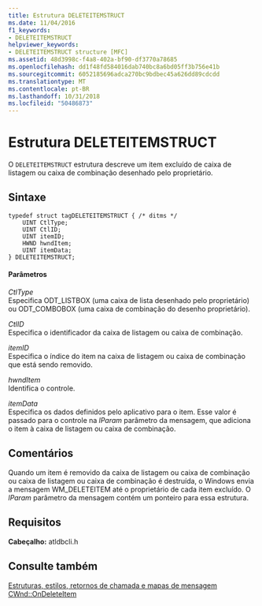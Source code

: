 ```yaml
---
title: Estrutura DELETEITEMSTRUCT
ms.date: 11/04/2016
f1_keywords:
- DELETEITEMSTRUCT
helpviewer_keywords:
- DELETEITEMSTRUCT structure [MFC]
ms.assetid: 48d3998c-f4a8-402a-bf90-df3770a78685
ms.openlocfilehash: dd1f48fd584016dab740bc8a6bd05ff3b756e41b
ms.sourcegitcommit: 6052185696adca270bc9bdbec45a626dd89cdcdd
ms.translationtype: MT
ms.contentlocale: pt-BR
ms.lasthandoff: 10/31/2018
ms.locfileid: "50486873"
---
```

# <a name="deleteitemstruct-structure"></a>Estrutura DELETEITEMSTRUCT

O `DELETEITEMSTRUCT` estrutura descreve um item excluído de caixa de listagem ou caixa de combinação desenhado pelo proprietário.

## <a name="syntax"></a>Sintaxe

```
typedef struct tagDELETEITEMSTRUCT { /* ditms */
    UINT CtlType;
    UINT CtlID;
    UINT itemID;
    HWND hwndItem;
    UINT itemData;
} DELETEITEMSTRUCT;
```

#### <a name="parameters"></a>Parâmetros

*CtlType*<br/>
Especifica ODT_LISTBOX (uma caixa de lista desenhado pelo proprietário) ou ODT_COMBOBOX (uma caixa de combinação do desenho proprietário).

*CtlID*<br/>
Especifica o identificador da caixa de listagem ou caixa de combinação.

*itemID*<br/>
Especifica o índice do item na caixa de listagem ou caixa de combinação que está sendo removido.

*hwndItem*<br/>
Identifica o controle.

*itemData*<br/>
Especifica os dados definidos pelo aplicativo para o item. Esse valor é passado para o controle na *lParam* parâmetro da mensagem, que adiciona o item à caixa de listagem ou caixa de combinação.

## <a name="remarks"></a>Comentários

Quando um item é removido da caixa de listagem ou caixa de combinação ou caixa de listagem ou caixa de combinação é destruída, o Windows envia a mensagem WM_DELETEITEM até o proprietário de cada item excluído. O *lParam* parâmetro da mensagem contém um ponteiro para essa estrutura.

## <a name="requirements"></a>Requisitos

**Cabeçalho:** atldbcli.h

## <a name="see-also"></a>Consulte também

[Estruturas, estilos, retornos de chamada e mapas de mensagem](../../mfc/reference/structures-styles-callbacks-and-message-maps.md)<br/>
[CWnd::OnDeleteItem](../../mfc/reference/cwnd-class.md#ondeleteitem)

